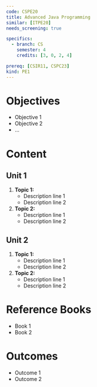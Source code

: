 ```yaml
---
code: CSPE20
title: Advanced Java Programming
similar: [ITPE20]
needs_screening: true

specifics:
  - branch: CS
    semester: 4
    credits: [3, 0, 2, 4]

prereq: [CSIR11, CSPC23]
kind: PE1
---
```


# Objectives

- Objective 1
- Objective 2
- ...

# Content

## Unit 1

1. **Topic 1:**
   - Description line 1
   - Description line 2
2. **Topic 2:**
   - Description line 1
   - Description line 2

## Unit 2

1. **Topic 1:**
   - Description line 1
   - Description line 2
2. **Topic 2:**
   - Description line 1
   - Description line 2

# Reference Books

- Book 1
- Book 2

# Outcomes

- Outcome 1
- Outcome 2
